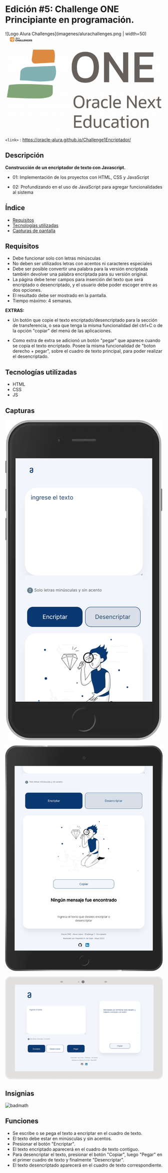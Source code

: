# Edición #5: Challenge ONE Principiante en programación.

![Logo Alura Challenges](imagenes/alurachallenges.png | width=50)
<img src="imagenes/alurachallenges.png" width="100">

![Logo Oracle ONE](imagenes/one.png)

`<link>` : <https://oracle-alura.github.io/Challenge1Encriptador/>

## Descripción

**Construcción de un encriptador de texto con Javascript.**

- 01:
Implementación de los proyectos con HTML, CSS y JavaScript

- 02:
Profundizando en el uso de JavaScript para agregar funcionalidades al sistema


## Índice

- [Requisitos](#requisitos)
- [Tecnologías utilizadas](#tecnologias)
- [Capturas de pantalla](#capturas)


## Requisitos

- Debe funcionar solo con letras minúsculas
- No deben ser utilizados letras con acentos ni caracteres especiales
- Debe ser posible convertir una palabra para la versión encriptada también devolver una palabra encriptada para su versión original.
- La página debe tener campos para inserción del texto que será encriptado o desencriptado, y el usuario debe poder escoger entre as dos opciones.
- El resultado debe ser mostrado en la pantalla.
- Tiempo máximo: 4 semanas.

**EXTRAS:**

- Un botón que copie el texto encriptado/desencriptado para la sección de transferencia, o sea que tenga la misma funcionalidad del ctrl+C o de la opción "copiar" del menú de las aplicaciones.

- Como extra de extra se adicionó un botón "pegar" que aparece cuando se copia el texto encriptado. Posee la misma funcionalidad de "boton derecho + pegar", sobre el cuadro de texto principal, para poder realizar el desencriptado.

## Tecnologías utilizadas

- HTML
- CSS
- JS

## Capturas

![Vista celu](/imagenes/vistaCelu.png)

![Vista Tablet](/imagenes/VistaTablet.png)

![Vista Desktop](/imagenes/VistaDesktop.png)


## Insignias

![badmath](https://img.shields.io/github/languages/top/nielsenjared/badmath)


## Funciones

- Se escribe o se pega el texto a encriptar en el cuadro de texto.
- El texto debe estar en minúsculas y sin acentos.
- Presionar el botón "Encriptar".
- El texto encriptado aparecerá en el cuadro de texto contiguo.
- Para desencriptar el texto, presionar el botón "Copiar", luego "Pegar" en el primer cuadro de texto y finalmente "Desencriptar".
- El texto desencriptado aparecerá en el cuadro de texto correspondiente.
